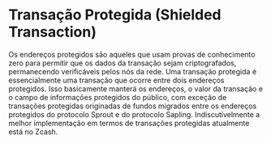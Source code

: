 # Transação Protegida (Shielded Transaction)

Os endereços protegidos são aqueles que usam provas de conhecimento zero para permitir que os dados da transação sejam criptografados, permanecendo verificáveis pelos nós da rede. Uma transação protegida é essencialmente uma transação que ocorre entre dois endereços protegidos. Isso basicamente manterá os endereços, o valor da transação e o campo de informações protegidos do público, com exceção de transações protegidas originadas de fundos migrados entre os endereços protegidos do protocolo Sprout e do protocolo Sapling. Indiscutivelmente a melhor implementação em termos de transações protegidas atualmente está no Zcash.
